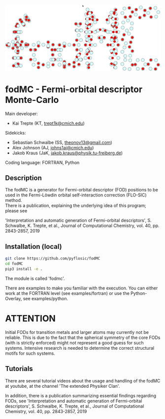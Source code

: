 ![GitHub Logo](fodMC/doc/images/logo_fodMC.png)

# fodMC - Fermi-orbital descriptor Monte-Carlo 

Main developer:  

*  Kai Trepte (KT, trept1k@cmich.edu)    

Sidekicks:  

* Sebastian Schwalbe (SS, theonov13@gmail.com)    
* Alex Johnson (AJ, johns1ai@cmich.edu)   
* Jakob Kraus (JaK, jakob.kraus@physik.tu-freiberg.de)   

Coding language: FORTRAN, Python 

## Description
The fodMC is a generator for Fermi-orbital descriptor (FOD) positions to be used in the Fermi-Löwdin orbital self-interaction correction (FLO-SIC) method.           
There is a publication, explaining the underlying idea of this program; please see

'Interpretation and automatic generation of Fermi-orbital descriptors', S. Schwalbe, K. Trepte, et al., Journal of Computational Chemistry, vol. 40, pp. 2843-2857, 2019


## Installation (local)

```bash 
git clone https://github.com/pyflosic/fodMC
cd fodMC
pip3 install -e .
```

The module is called 'fodmc'. 

There are examples to make you familiar with the execution. 
You can either work at the FORTRAN level (see examples/fortran) or 
use the Python-Overlay, see examples/python.




# ATTENTION
Initial FODs for transition metals and larger atoms may currently not be reliable.
This is due to the fact that the spherical symmetry of the core FODs (with is strictly enforced)
might not represent a good guess for such systems. Intensive research is needed to determine the 
correct structural motifs for such systems.


## Tutorials

There are several tutorial videos about the 
usage and handling of the fodMC at youtube, 
at the channel 'The extended Physiker Clan'.

In addition, there is a publication summarizing essential findings regarding FODs, see 
'Interpretation and automatic generation of Fermi-orbital descriptors', S. Schwalbe, K. Trepte, et al., Journal of Computational Chemistry, vol. 40, pp. 2843-2857, 2019
